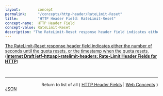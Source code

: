 ```yaml
---
layout:        concept
permalink:     "/concepts/http-header/RateLimit-Reset"
title:         "HTTP Header Field: RateLimit-Reset"
concept-name:  HTTP Header Field
concept-value: RateLimit-Reset
description: "The RateLimit-Reset response header field indicates either the number of seconds until the quota resets, or the timestamp when the quota resets."
---
```


[The RateLimit-Reset response header field indicates either the number of seconds until the quota resets, or the timestamp when the quota resets.](http://tools.ietf.org/html/draft-polli-ratelimit-headers#section-3.3 "Read documentation for HTTP Header Field &#34;RateLimit-Reset&#34;") (**[Internet Draft ietf-httpapi-ratelimit-headers: Rate-Limit Header Fields for HTTP](/specs/IETF/I-D/ietf-httpapi-ratelimit-headers "This document defines the RateLimit-Limit, RateLimit-Remaining, RateLimit-Reset header fields for HTTP, thus allowing servers to publish current request quotas and clients to shape their request policy and avoid being throttled out.")**)

<br/>
<hr/>

<p style="float : left"><a href="./RateLimit-Reset.json" title="JSON representing this particular Web Concept value">JSON</a></p>
<p style="text-align: right">Return to list of all ( <a href="../http-header/">HTTP Header Fields</a> | <a href="../">Web Concepts</a> )</p>
